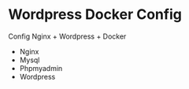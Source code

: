 # Wordpress Docker Config
Config Nginx + Wordpress + Docker

- Nginx
- Mysql
- Phpmyadmin
- Wordpress
